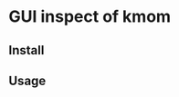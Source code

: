 GUI inspect of kmom
=====================================

Install
-------------------------------------


Usage
-------------------------------------
